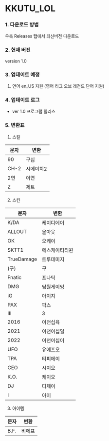 
# KKUTU_LOL
### 1. 다운로드 방법
우측 Releases 탭에서 최신버전 다운로드

### 2. 현재 버전
version 1.0

### 3. 업데이트 예정
1. 언어 en_US 지원 (영어 리그 오브 레전드 단어 지원)

### 4. 업데이트 로그
- ver 1.0 프로그램 릴리스

### 5.  변환표
1. 스킬

문자 | 변환
-----|-----
90|구십
CH-2|시에이치2
2연|이연
Z|제트

2. 스킨

문자 | 변환
----|----
K/DA|케이디에이
ALLOUT|올아웃
OK|오케이
SKTT1|에스케이티티원
TrueDamage|트루데미지
(구)|구
Fnatic|프나틱
DMG|담원게이밍
iG|아이지
PAX|팍스
III|3
2016|이천십육
2021|이천이십일
2022|이천이십이
UFO|유에프오
TPA|티피에이
CEO|시이오
K.O.|케이오
DJ|디제이
i|아이
3. 아이템

문자|변환
---|---
B.F.|비에프
